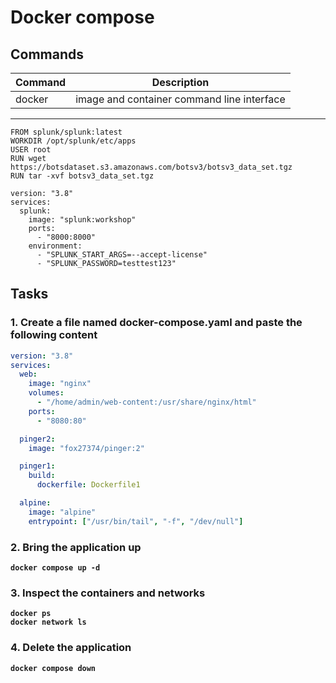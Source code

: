 # Docker compose
## Commands
| Command | Description |
| --- | --- |
| docker | image and container command line interface |
---
```
FROM splunk/splunk:latest
WORKDIR /opt/splunk/etc/apps
USER root
RUN wget https://botsdataset.s3.amazonaws.com/botsv3/botsv3_data_set.tgz
RUN tar -xvf botsv3_data_set.tgz
```
```
version: "3.8"
services:
  splunk:
    image: "splunk:workshop"
    ports:
      - "8000:8000"
    environment:
      - "SPLUNK_START_ARGS=--accept-license"
      - "SPLUNK_PASSWORD=testtest123"
```
## Tasks
### 1. Create a file named **docker-compose.yaml** and paste the following content
```yaml
version: "3.8"
services:
  web:
    image: "nginx"
    volumes:
      - "/home/admin/web-content:/usr/share/nginx/html"
    ports:
      - "8080:80"

  pinger2:
    image: "fox27374/pinger:2"

  pinger1:
    build:
      dockerfile: Dockerfile1

  alpine:
    image: "alpine"
    entrypoint: ["/usr/bin/tail", "-f", "/dev/null"]
```

### 2. Bring the application up
**`docker compose up -d`**  

### 3. Inspect the containers and networks
**`docker ps`**\
**`docker network ls`**

### 4. Delete the application
**`docker compose down`**

